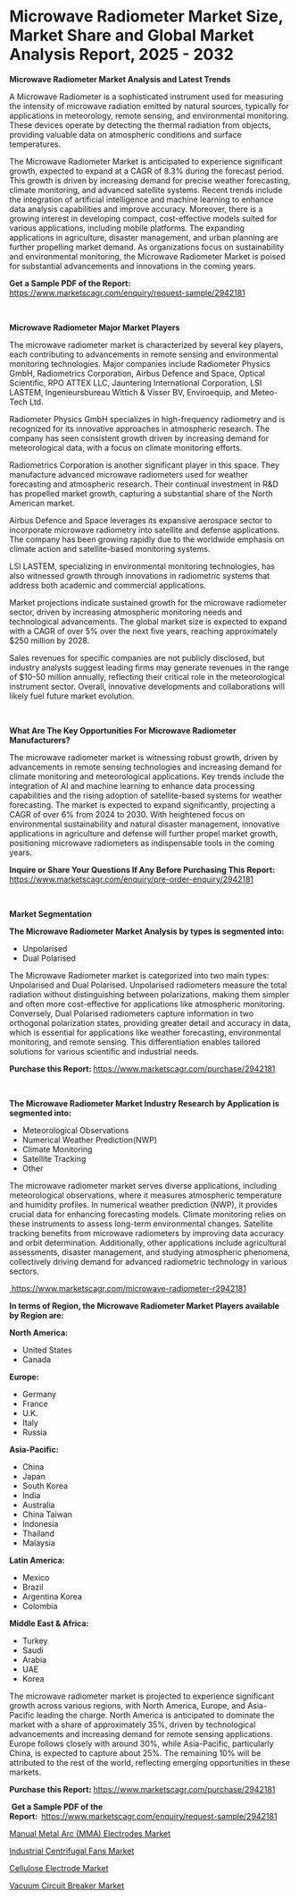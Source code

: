 <p><h1>Microwave Radiometer Market Size, Market Share and Global Market Analysis Report, 2025 - 2032</h1></p><p><strong>Microwave Radiometer Market Analysis and Latest Trends</strong></p>
<p><p>A Microwave Radiometer is a sophisticated instrument used for measuring the intensity of microwave radiation emitted by natural sources, typically for applications in meteorology, remote sensing, and environmental monitoring. These devices operate by detecting the thermal radiation from objects, providing valuable data on atmospheric conditions and surface temperatures. </p><p>The Microwave Radiometer Market is anticipated to experience significant growth, expected to expand at a CAGR of 8.3% during the forecast period. This growth is driven by increasing demand for precise weather forecasting, climate monitoring, and advanced satellite systems. Recent trends include the integration of artificial intelligence and machine learning to enhance data analysis capabilities and improve accuracy. Moreover, there is a growing interest in developing compact, cost-effective models suited for various applications, including mobile platforms. The expanding applications in agriculture, disaster management, and urban planning are further propelling market demand. As organizations focus on sustainability and environmental monitoring, the Microwave Radiometer Market is poised for substantial advancements and innovations in the coming years.</p></p>
<p><strong>Get a Sample PDF of the Report:&nbsp;</strong> <a href="https://www.marketscagr.com/enquiry/request-sample/2942181?utm_campaign=1901&utm_medium=2&utm_source=Github&utm_content=ia&utm_term=15032025&utm_id=microwave-radiometer">https://www.marketscagr.com/enquiry/request-sample/2942181</a></p>
<p>&nbsp;</p>
<p><strong>Microwave Radiometer Major Market Players</strong></p>
<p><p>The microwave radiometer market is characterized by several key players, each contributing to advancements in remote sensing and environmental monitoring technologies. Major companies include Radiometer Physics GmbH, Radiometrics Corporation, Airbus Defence and Space, Optical Scientific, RPO ATTEX LLC, Jauntering International Corporation, LSI LASTEM, Ingenieursbureau Wittich & Visser BV, Enviroequip, and Meteo-Tech Ltd.</p><p>Radiometer Physics GmbH specializes in high-frequency radiometry and is recognized for its innovative approaches in atmospheric research. The company has seen consistent growth driven by increasing demand for meteorological data, with a focus on climate monitoring efforts.</p><p>Radiometrics Corporation is another significant player in this space. They manufacture advanced microwave radiometers used for weather forecasting and atmospheric research. Their continual investment in R&D has propelled market growth, capturing a substantial share of the North American market.</p><p>Airbus Defence and Space leverages its expansive aerospace sector to incorporate microwave radiometry into satellite and defense applications. The company has been growing rapidly due to the worldwide emphasis on climate action and satellite-based monitoring systems.</p><p>LSI LASTEM, specializing in environmental monitoring technologies, has also witnessed growth through innovations in radiometric systems that address both academic and commercial applications.</p><p>Market projections indicate sustained growth for the microwave radiometer sector, driven by increasing atmospheric monitoring needs and technological advancements. The global market size is expected to expand with a CAGR of over 5% over the next five years, reaching approximately $250 million by 2028.</p><p>Sales revenues for specific companies are not publicly disclosed, but industry analysts suggest leading firms may generate revenues in the range of $10-50 million annually, reflecting their critical role in the meteorological instrument sector. Overall, innovative developments and collaborations will likely fuel future market evolution.</p></p>
<p>&nbsp;</p>
<p><strong>What Are The Key Opportunities For Microwave Radiometer Manufacturers?</strong></p>
<p><p>The microwave radiometer market is witnessing robust growth, driven by advancements in remote sensing technologies and increasing demand for climate monitoring and meteorological applications. Key trends include the integration of AI and machine learning to enhance data processing capabilities and the rising adoption of satellite-based systems for weather forecasting. The market is expected to expand significantly, projecting a CAGR of over 6% from 2024 to 2030. With heightened focus on environmental sustainability and natural disaster management, innovative applications in agriculture and defense will further propel market growth, positioning microwave radiometers as indispensable tools in the coming years.</p></p>
<p><strong>Inquire or Share Your Questions If Any Before Purchasing This Report:</strong> <a href="https://www.marketscagr.com/enquiry/pre-order-enquiry/2942181?utm_campaign=1901&utm_medium=2&utm_source=Github&utm_content=ia&utm_term=15032025&utm_id=microwave-radiometer">https://www.marketscagr.com/enquiry/pre-order-enquiry/2942181</a></p>
<p>&nbsp;</p>
<p><strong>Market Segmentation</strong></p>
<p><strong>The Microwave Radiometer Market Analysis by types is segmented into:</strong></p>
<p><ul><li>Unpolarised</li><li>Dual Polarised</li></ul></p>
<p><p>The Microwave Radiometer market is categorized into two main types: Unpolarised and Dual Polarised. Unpolarised radiometers measure the total radiation without distinguishing between polarizations, making them simpler and often more cost-effective for applications like atmospheric monitoring. Conversely, Dual Polarised radiometers capture information in two orthogonal polarization states, providing greater detail and accuracy in data, which is essential for applications like weather forecasting, environmental monitoring, and remote sensing. This differentiation enables tailored solutions for various scientific and industrial needs.</p></p>
<p><strong>Purchase this Report:&nbsp;</strong><a href="https://www.marketscagr.com/purchase/2942181?utm_campaign=1901&utm_medium=2&utm_source=Github&utm_content=ia&utm_term=15032025&utm_id=microwave-radiometer">https://www.marketscagr.com/purchase/2942181</a></p>
<p>&nbsp;</p>
<p><strong>The Microwave Radiometer Market Industry Research by Application is segmented into:</strong></p>
<p><ul><li>Meteorological Observations</li><li>Numerical Weather Prediction(NWP)</li><li>Climate Monitoring</li><li>Satellite Tracking</li><li>Other</li></ul></p>
<p><p>The microwave radiometer market serves diverse applications, including meteorological observations, where it measures atmospheric temperature and humidity profiles. In numerical weather prediction (NWP), it provides crucial data for enhancing forecasting models. Climate monitoring relies on these instruments to assess long-term environmental changes. Satellite tracking benefits from microwave radiometers by improving data accuracy and orbit determination. Additionally, other applications include agricultural assessments, disaster management, and studying atmospheric phenomena, collectively driving demand for advanced radiometric technology in various sectors.</p></p>
<p><a href="https://www.marketscagr.com/microwave-radiometer-r2942181?utm_campaign=1901&utm_medium=2&utm_source=Github&utm_content=ia&utm_term=15032025&utm_id=microwave-radiometer">&nbsp;https://www.marketscagr.com/microwave-radiometer-r2942181</a></p>
<p><strong>In terms of Region, the Microwave Radiometer Market Players available by Region are:</strong></p>
<p>
    <p> <strong> North America: </strong>
        <ul>
            <li>United States</li>
            <li>Canada</li>
        </ul>
        </p> 
    <p> <strong> Europe: </strong>
        <ul>
            <li>Germany</li>
            <li>France</li>
            <li>U.K.</li>
            <li>Italy</li>
            <li>Russia</li>
        </ul>
        </p> 
    <p> <strong> Asia-Pacific: </strong>
        <ul>
            <li>China</li>
            <li>Japan</li>
            <li>South Korea</li>
            <li>India</li>
            <li>Australia</li>
            <li>China Taiwan</li>
            <li>Indonesia</li>
            <li>Thailand</li>
            <li>Malaysia</li>
        </ul>
        </p> 
    <p> <strong> Latin America: </strong>
        <ul>
            <li>Mexico</li>
            <li>Brazil</li>
            <li>Argentina Korea</li>
            <li>Colombia</li>
        </ul>
        </p> 
    <p> <strong> Middle East & Africa: </strong>
        <ul>
            <li>Turkey</li>
            <li>Saudi</li>
            <li>Arabia</li>
            <li>UAE</li>
            <li>Korea</li>
        </ul>
    </p>
    </p>
<p><p>The microwave radiometer market is projected to experience significant growth across various regions, with North America, Europe, and Asia-Pacific leading the charge. North America is anticipated to dominate the market with a share of approximately 35%, driven by technological advancements and increasing demand for remote sensing applications. Europe follows closely with around 30%, while Asia-Pacific, particularly China, is expected to capture about 25%. The remaining 10% will be attributed to the rest of the world, reflecting emerging opportunities in these markets.</p></p>
<p><strong>Purchase this Report: </strong><a href="https://www.marketscagr.com/purchase/2942181?utm_campaign=1901&utm_medium=2&utm_source=Github&utm_content=ia&utm_term=15032025&utm_id=microwave-radiometer">https://www.marketscagr.com/purchase/2942181</a></p>
<p>&nbsp;<strong>Get a Sample PDF of the Report:&nbsp;&nbsp;</strong><a href="https://www.marketscagr.com/enquiry/request-sample/2942181?utm_campaign=1901&utm_medium=2&utm_source=Github&utm_content=ia&utm_term=15032025&utm_id=microwave-radiometer">https://www.marketscagr.com/enquiry/request-sample/2942181</a></p>
<p><strong></strong></p>
<p><p><a href="https://github.com/AKSHATREPORTPRIME/Market-Research-Report-List-7/blob/main/manual-metal-arc-mma-electrodes-market.md?utm_campaign=1901&utm_medium=2&utm_source=Github&utm_content=ia&utm_term=15032025&utm_id=microwave-radiometer">Manual Metal Arc (MMA) Electrodes Market</a></p><p><a href="https://github.com/wiltsdeenyuw/Market-Research-Report-List-1/blob/main/industrial-centrifugal-fans-market.md?utm_campaign=1901&utm_medium=2&utm_source=Github&utm_content=ia&utm_term=15032025&utm_id=microwave-radiometer">Industrial Centrifugal Fans Market</a></p><p><a href="https://github.com/bozzoquishmd/Market-Research-Report-List-1/blob/main/cellulose-electrode-market.md?utm_campaign=1901&utm_medium=2&utm_source=Github&utm_content=ia&utm_term=15032025&utm_id=microwave-radiometer">Cellulose Electrode Market</a></p><p><a href="https://github.com/fabrehugessf/Market-Research-Report-List-1/blob/main/vacuum-circuit-breaker-market.md?utm_campaign=1901&utm_medium=2&utm_source=Github&utm_content=ia&utm_term=15032025&utm_id=microwave-radiometer">Vacuum Circuit Breaker Market</a></p></p>